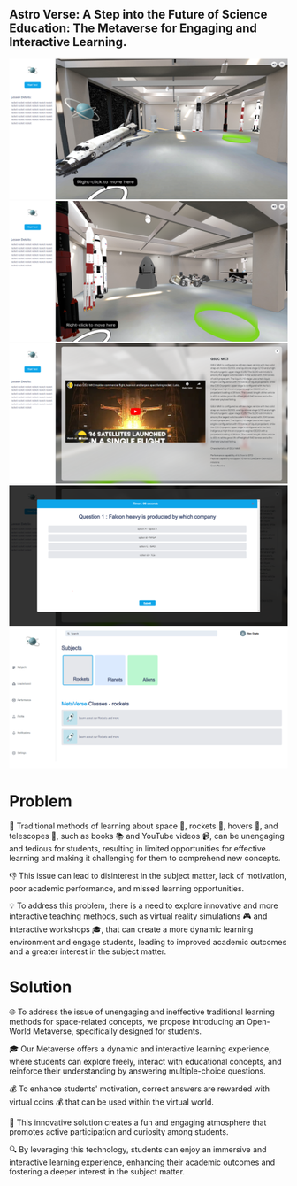 ## Astro Verse:  A Step into the Future of Science Education: The Metaverse for Engaging and Interactive Learning.

![Class_1](./SSimages/1.png)
![Class_2](./SSimages/2.png)
![Class_3](./SSimages/3.png)
![TEST_AND_QUIZ_MODAL](./SSimages/4.png)
![HOME_page](./SSimages/5.png)

# Problem

🚀 Traditional methods of learning about space 🚀, rockets 🚀, hovers 🚁, and telescopes 🔭, such as books 📚 and YouTube videos 📹, can be unengaging and tedious for students, resulting in limited opportunities for effective learning and making it challenging for them to comprehend new concepts.

👎 This issue can lead to disinterest in the subject matter, lack of motivation, poor academic performance, and missed learning opportunities.

💡 To address this problem, there is a need to explore innovative and more interactive teaching methods, such as virtual reality simulations 🎮 and interactive workshops 🎓, that can create a more dynamic learning environment and engage students, leading to improved academic outcomes and a greater interest in the subject matter.

# Solution

🌐 To address the issue of unengaging and ineffective traditional learning methods for space-related concepts, we propose introducing an Open-World Metaverse, specifically designed for students.

🎓 Our Metaverse offers a dynamic and interactive learning experience, where students can explore freely, interact with educational concepts, and reinforce their understanding by answering multiple-choice questions.

💰 To enhance students' motivation, correct answers are rewarded with virtual coins 💰 that can be used within the virtual world.

🚀 This innovative solution creates a fun and engaging atmosphere that promotes active participation and curiosity among students.

🔍 By leveraging this technology, students can enjoy an immersive and interactive learning experience, enhancing their academic outcomes and fostering a deeper interest in the subject matter.